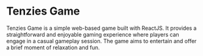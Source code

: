 # Tenzies Game



Tenzies Game is a simple web-based game built with ReactJS. It provides a straightforward and enjoyable gaming experience where players can engage in a casual gameplay session. The game aims to entertain and offer a brief moment of relaxation and fun.

